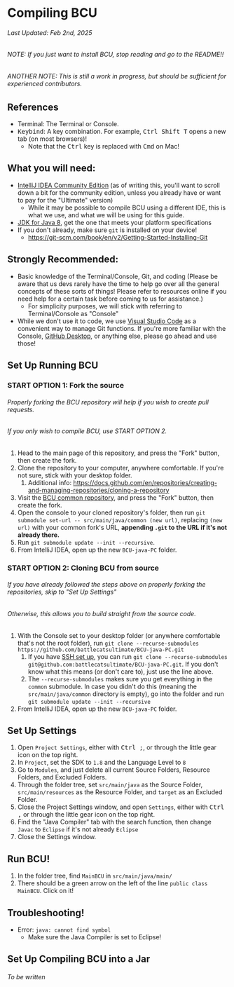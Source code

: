 # Compiling BCU
###### Last Updated: Feb 2nd, 2025
###### NOTE: If you just want to install BCU, stop reading and go to the README!!
###### ANOTHER NOTE: This is still a work in progress, but should be sufficient for experienced contributors.

## References
- Terminal: The Terminal or Console.
- <kbd>Keybind</kbd>: A key combination. For example, <kbd>Ctrl Shift T</kbd> opens a new tab (on most browsers)!
  - Note that the <kbd>Ctrl</kbd> key is replaced with <kbd>Cmd</kbd> on Mac!

## What you will need:
- [IntelliJ IDEA Community Edition](https://www.jetbrains.com/idea/download/) (as of writing this, you'll want to scroll down a bit for the community edition, unless you already have or want to pay for the "Ultimate" version)
  - While it may be possible to compile BCU using a different IDE, this is what we use, and what we will be using for this guide.
- [JDK for Java 8](https://www.openlogic.com/openjdk-downloads?field_java_parent_version_target_id=416&field_operating_system_target_id=All&field_architecture_target_id=All&field_java_package_target_id=All), get the one that meets your platform specifications
- If you don't already, make sure `git` is installed on your device!
  - https://git-scm.com/book/en/v2/Getting-Started-Installing-Git

## Strongly Recommended:
- Basic knowledge of the Terminal/Console, Git, and coding (Please be aware that us devs rarely have the time to help go over all the general concepts of these sorts of things! Please refer to resources online if you need help for a certain task before coming to us for assistance.)
  - For simplicity purposes, we will stick with referring to Terminal/Console as "Console"
- While we don't use it to code, we use [Visual Studio Code](https://code.visualstudio.com/) as a convenient way to manage Git functions. If you're more familiar with the Console, [GitHub Desktop](https://desktop.github.com/), or anything else, please go ahead and use those!

## Set Up Running BCU
### START OPTION 1: Fork the source
###### Properly forking the BCU repository will help if you wish to create pull requests.
###### If you only wish to compile BCU, use START OPTION 2.

1. Head to the main page of this repository, and press the "Fork" button, then create the fork.
2. Clone the repository to your computer, anywhere comfortable. If you're not sure, stick with your desktop folder.
   1. Additional info: https://docs.github.com/en/repositories/creating-and-managing-repositories/cloning-a-repository
3. Visit the [BCU common repository](https://github.com/battlecatsultimate/BCU_java_util_common), and press the "Fork" button, then create the fork.
4. Open the console to your cloned repository's folder, then run `git submodule set-url -- src/main/java/common (new url)`, replacing `(new url)` with your common fork's URL, **appending `.git` to the URL if it's not already there.**
5. Run `git submodule update --init --recursive`.
6. From IntelliJ IDEA, open up the new `BCU-java-PC` folder.

### START OPTION 2: Cloning BCU from source
###### If you have already followed the steps above on properly forking the repositories, skip to "Set Up Settings"
###### Otherwise, this allows you to build straight from the source code.
1. With the Console set to your desktop folder (or anywhere comfortable that's not the root folder), run `git clone --recurse-submodules https://github.com/battlecatsultimate/BCU-java-PC.git`
   1. If you have [SSH set up](https://docs.github.com/en/authentication/connecting-to-github-with-ssh), you can run `git clone --recurse-submodules git@github.com:battlecatsultimate/BCU-java-PC.git`. If you don't know what this means (or don't care to), just use the line above.
   2. The `--recurse-submodules` makes sure you get everything in the `common` submodule. In case you didn't do this (meaning the `src/main/java/common` directory is empty), go into the folder and run `git submodule update --init --recursive`
2. From IntelliJ IDEA, open up the new `BCU-java-PC` folder.

## Set Up Settings
1. Open `Project Settings`, either with <kbd>Ctrl ;</kbd>, or through the little gear icon on the top right.
2. In `Project`, set the SDK to `1.8` and the Language Level to `8`
3. Go to `Modules`, and just delete all current Source Folders, Resource Folders, and Excluded Folders.
4. Through the folder tree, set `src/main/java` as the Source Folder, `src/main/resources` as the Resource Folder, and `target` as an Excluded Folder.
5. Close the Project Settings window, and open `Settings`, either with <kbd>Ctrl ,</kbd> or through the little gear icon on the top right.
6. Find the "Java Compiler" tab with the search function, then change `Javac` to `Eclipse` if it's not already `Eclipse`
7. Close the Settings window.

## Run BCU!
1. In the folder tree, find `MainBCU` in `src/main/java/main/`
2. There should be a green arrow on the left of the line `public class MainBCU`. Click on it!

## Troubleshooting!
- Error: `java: cannot find symbol`
  - Make sure the Java Compiler is set to Eclipse!

## Set Up Compiling BCU into a Jar
###### To be written